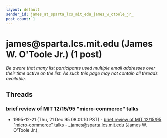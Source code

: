 ```yaml
---
layout: default
sender_id: james_at_sparta_lcs_mit_edu_james_w_otoole_jr_
post_count: 1
---
```


# james<span>@</span>sparta.lcs.mit.edu (James W. O'Toole Jr.) (1 post)

_Be aware that many list participants used multiple email addresses over their time active on the list. As such this page may not contain all threads available._

## Threads

### brief review of MIT 12/15/95 "micro-commerce" talks
+ 1995-12-21 (Thu, 21 Dec 95 08:01:10 PST) - [brief review of MIT 12/15/95 "micro-commerce" talks](/archive/1995/12/27e9ee600ee3f8a307fc6f66d0d843a59b55147ee89bd49829b445f665b84ea1) - _james@sparta.lcs.mit.edu (James W. O'Toole Jr.)_

